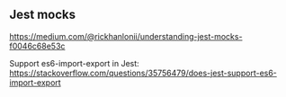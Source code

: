 ## Jest mocks

https://medium.com/@rickhanlonii/understanding-jest-mocks-f0046c68e53c

Support es6-import-export in Jest: 
https://stackoverflow.com/questions/35756479/does-jest-support-es6-import-export
